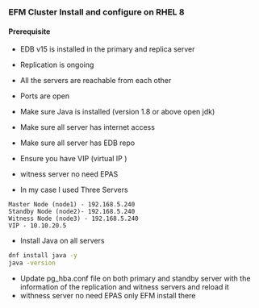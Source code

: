 ### EFM Cluster Install and configure on RHEL 8

#### Prerequisite
- EDB v15 is installed in the primary and replica server 
- Replication is ongoing 
- All the servers are reachable from each other 
- Ports are open  
- Make sure Java is installed (version 1.8 or above open jdk)
- Make sure all server has internet access 
- Make sure all server has EDB repo 
- Ensure you have VIP (virtual IP )
- witness server no need EPAS 

- In my case I used Three Servers 
```t
Master Node (node1) - 192.168.5.240
Standby Node (node2)- 192.168.5.240
Witness Node (node3) - 192.168.5.240
VIP - 10.10.20.5
```
- Install Java on all servers 
```sh
dnf install java -y
java -version
```
- Update pg_hba.conf file on both primary and standby server with the information of the replication and witness servers and reload it
- withness server no need EPAS only EFM install there 